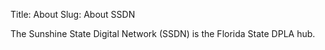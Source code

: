 Title: About
Slug: About SSDN

The Sunshine State Digital Network (SSDN) is the Florida State DPLA hub.
